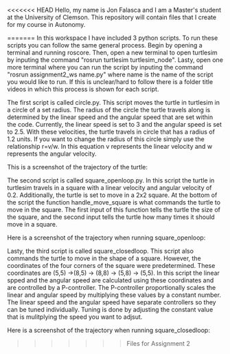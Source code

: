 <<<<<<< HEAD
Hello, my name is Jon Falasca and I am a Master's student at the University of Clemson. This repository will contain files that I create for my course in Autonomy. 


=======
In this workspace I have included 3 python scripts. To run these scripts you can follow the same general process. Begin by opening a terminal and running roscore. Then, open a new terminal to open turtlesim by inputing the command "rosrun turtlesim turtlesim_node". Lasty, open one more terminal where you can run the script by inputing the command "rosrun assignment2_ws name.py" where name is the name of the script you would like to run. If this is unclear/hard to follow there is a folder title videos in which this process is shown for each script. 

The first script is called circle.py. This script moves the turtle in turtlesim in a circle of a set radius. The radius of the circle the turtle travels along is determined by the linear speed and the angular speed that are set within the code. Currently, the linear speed is set to 3 and the angular speed is set to 2.5. With these velocities, the turtle travels in circle that has a radius of 1.2 units. If you want to change the radius of this circle simply use the relationship r=v/w. In this equation v represents the linear velocity and w represents the angular velocity.

This is a screenshot of the trajectory of the turtle:


The second script is called square_openloop.py. In this script the turtle in turtlesim travels in a square with a linear velocity and angular velocity of 0.2. Additionally, the turtle is set to move in a 2x2 square. At the bottom of the script the function handle_move_square is what commands the turtle to move in the square. The first input of this function tells the turtle the size of the square, and the second input tells the turtle how many times it should move in a square. 

Here is a screenshot of the trajectory when running square_openloop:


Lasty, the third script is called square_closedloop. This script also commands the turtle to move in the shape of a square. However, the coordinates of the four corners of the square were predetermined. These coordinates are (5,5) ->(8,5) -> (8,8) -> (5,8) -> (5,5). In this script the linear spped and the angular speed are calculated using these coordinates and are controlled by a P-controller. The P-controller proportionally scales the linear and angular speed by multiplying these values by a constant number. The linear speed and the angular speed have separate controllers so they can be tuned individually. Tuning is done by adjusting the constant value that is mulitplying the speed you want to adjsut. 

Here is a screenshot of the trajectory when running square_closedloop:
>>>>>>> Files for Assignment 2
